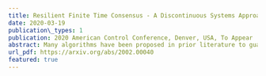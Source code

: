 ```yaml
---
title: Resilient Finite Time Consensus - A Discontinuous Systems Approach
date: 2020-03-19
publication\_types: 1
publication: 2020 American Control Conference, Denver, USA, To Appear
abstract: Many algorithms have been proposed in prior literature to guarantee resilient multi-agent consensus in the presence of adversarial attacks or faults. The majority of prior work present excellent results that focus on discrete-time or discretized continuous-time systems. Fewer authors have explored applying similar resilient techniques to continuous-time systems without discretization. These prior works typically consider asymptotic convergence and make assumptions such as continuity of adversarial signals, the existence of a dwell time between switching instances for the system dynamics, or the existence of trusted agents that do not misbehave. In this paper, we expand the study of resilient continuous-time systems by removing many of these assumptions and using discontinuous systems theory to provide conditions for normally-behaving agents with nonlinear dynamics to achieve consensus in finite time despite the presence of adversarial agents. 
url_pdf: https://arxiv.org/abs/2002.00040
featured: true
---
```

